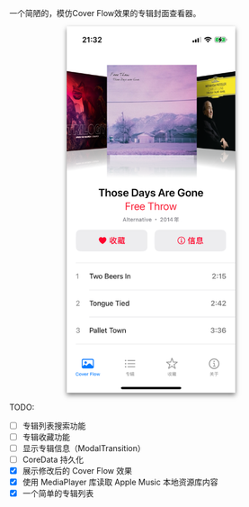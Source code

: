 一个简陋的，模仿Cover Flow效果的专辑封面查看器。

<p align="center">
  <img src="./Images/thumbnail.PNG" alt="图片描述" style="box-shadow: 0 4px 8px rgba(0, 0, 0, 0.5); width: 300px;" />
</p>

TODO:

- [ ] 专辑列表搜索功能
- [ ] 专辑收藏功能
- [ ] 显示专辑信息（ModalTransition）
- [ ] CoreData 持久化
- [x] 展示修改后的 Cover Flow 效果
- [x] 使用 MediaPlayer 库读取 Apple Music 本地资源库内容
- [x] 一个简单的专辑列表
